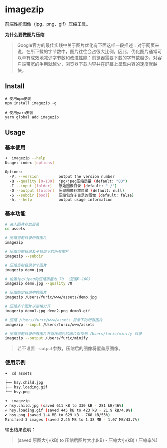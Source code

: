 # imagezip

前端性能图像（jpg、png、gif）压缩工具。

**为什么要做图片压缩**
> Google官方的最佳实践中关于图片优化有下面这样一段描述：对于网页来说，在所下载的字节数中，图片往往会占很大比例。因此，优化图片通常可以卓有成效地减少字节数和改进性能：浏览器需要下载的字节数越少，对客户端带宽的争用就越少，浏览器下载内容并在屏幕上呈现内容的速度就越快。

## Install

```
# 使用npm安装
npm install imagezip -g 

# 使用yarn安装
yarn global add imagezip
```

## Usage

### 基本使用

```bash
➜  imagezip --help
Usage: index [options]

Options:
  -V, --version         output the version number
  -Q --quality [0~100]  jpg/jpeg压缩质量 (default: "80")
  -I --input [folder]   原始图像目录 (default: "./")
  -O --output [folder]  压缩图像存放目录 (default: null)
  -S --subdir [bool]    压缩包含子目录的图像 (default: false)
  -h, --help            output usage information
```

### 基本功能

```bash
# 进入图片存放目录
cd assets

# 压缩当前目录所有图片
imagezip

# 压缩当前目录及子目录下的所有图片
imagezip --subdir

# 压缩当前目录单个图片
imagezip demo.jpg

# 设置jpg/jpeg的压缩质量为 70 （范围0~100）
imagezip demo.jpg --quality 70

# 压缩指定目录中的图片
imagezip /Users/furic/www/assets/demo.jpg

# 压缩多个图片以空格分开
imagezip demo1.jpg demo2.png demo3.gif

# 压缩 /Users/furic/www/assets 目录下的所有图片
imagezip --input /Users/furic/www/assets

# 压缩当前目录所有图片并将压缩后的图片保存到 /Users/furic/minify 目录
imagezip --output /Users/furic/minify
```
> 若不设置`--output`参数，压缩后的图像将覆盖原图像。

### 使用示例

```bash
➜  cd assets
.
├── hsy.child.jpg
├── hsy.loading.gif
└── hsy.png

➜  imagezip
✔ hsy.child.jpg (saved 611 kB to 330 kB - 281 kB/46%)
✔ hsy.loading.gif (saved 445 kB to 423 kB - 21.9 kB/4.9%)
✔ hsy.png (saved 1.4 MB to 629 kB - 768 kB/55%)
Minified 3 images (saved 2.45 MB to 1.38 MB - 1.07 MB/43.7%)
```
输出结果说明：
> (saved 原图大小(kB) to 压缩后图片大小(kB) - 压缩大小(kB) / 压缩率%)